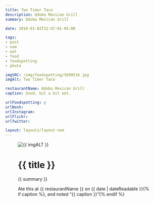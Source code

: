 ```yaml
---
title: Two Timer Taco
description: Qdoba Mexican Grill
summary: Qdoba Mexican Grill

date: 2016-01-02T22:47:01-05:00

tags:
- post
- nom
- eat
- food
- foodspotting
- photo

imgSRC: /img/foodspotting/5699516.jpg
imgAlt: Two Timer Taco

restaurantName: Qdoba Mexican Grill
caption: Good, but a bit wet.

urlFoodspotting: y
urlNosh: 
urlInstagram: 
urlFlickr:
urlTwitter: 

layout: layouts/layout-nom
---
```

<figure class="nom">
	<img class="u-photo img-border" src="{{ imgSRC }}" alt="{{ imgALT }}">
	<figcaption>
		<h1 class="title p-name">{{ title }}</h1>
		<p class="summary">{{ summary }}</p>
		<p>Ate this at {{ restaurantName }} on <time class="dt-published" datetime="{{ date | dateIso }}">{{ date | dateReadable }}</time>{% if caption %}, and noted <q class="caption">{{ caption }}</q>{% endif %}
	</figcaption>
</figure>